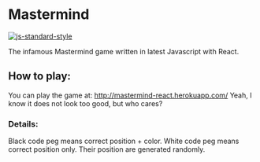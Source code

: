 # Mastermind
[![js-standard-style](https://img.shields.io/badge/code%20style-standard-brightgreen.svg)](http://standardjs.com)

The infamous Mastermind game written in latest Javascript with React.

## How to play:
You can play the game at: http://mastermind-react.herokuapp.com/
Yeah, I know it does not look too good, but who cares?
### Details:
Black code peg means correct position + color.
White code peg means correct position only.
Their position are generated randomly.
